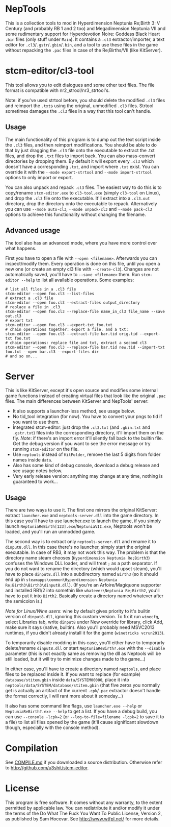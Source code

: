 NepTools
========

This is a collection tools to mod in Hyperdimension Neptunia Re;Birth 3: V
Century (and probably RB 1 and 2 too) and Megadimension Neptunia VII and some
rudimentary support for Hyperdevotion Noire: Goddess Black Heart `.bin` files
(only stuff under `Main`). It contains a `.cl3` extractor/importer, a text
editor for `.cl3`/`.gstr`/`.gbin`/`.bin`, and a tool to use these files in the
game without repacking the `.pac` files in case of the Re;Births/VII (like
KitServer).

stcm-editor/cl3-tool
====================

This tool allows you to edit dialogues and some other text files. The file
format is compatible with nr2_strool/nr3_strtool's.

Note: if you've used strtool before, you should delete the modified `.cl3` files
and reimport the `.txt`s using the original, unmodified `.cl3` files. Strtool
sometimes damages the `.cl3` files in a way that this tool can't handle.

Usage
-----

The main functionality of this program is to dump out the text script inside the
`.cl3` files, and then reimport modifications. You should be able to do that by
just dragging the `.cl3` file onto the executable to extract the .txt files, and
drop the `.txt` files to import back. You can also mass-convert directories by
dropping them. By default it will export every `.cl3` which doesn't have a
corresponding `.txt`, and import where `.txt` exist. You can override it with
the `--mode export-strtool` and `--mode import-strtool` options to only import
or export.

You can also unpack and repack `.cl3` files. The easiest way to do this is to
copy/rename `stcm-editor.exe` to `cl3-tool.exe` (simply `cl3-tool` on Linux),
and drop the `.cl3` file onto the executable. It'll extract into a `.cl3.out`
directory, drop the directory onto the executable to repack. Alternatively you
can use `--mode auto-cl3`, `--mode unpack-cl3` and `--mode pack-cl3` options to
achieve this functionality without changing the filename.

Advanced usage
--------------

The tool also has an advanced mode, where you have more control over what
happens.

First you have to open a file with `--open <filename>`. Afterwards you can
inspect/modify them. Every operation is done on this file, until you open a new
one (or create an empty cl3 file with `--create-cl3`). Changes are not
automatically saved, you'll have to `--save <filename>` them. Run `stcm-editor
--help` to list all available operations.
Some examples:

    # list all files in a .cl3 file
    stcm-editor --open foo.cl3 --list-files
    # extract a .cl3 file
    stcm-editor --open foo.cl3 --extract-files output_directory
    # replace a file in .cl3
    stcm-editor --open foo.cl3 --replace-file name_in_cl3 file_name --save out.cl3
    # export txt
    stcm-editor --open foo.cl3 --export-txt foo.txt
    # chain operations together: export a file, and a txt:
    stcm-editor --open foo.cl3 --extract-file bar.tid orig.tid --export-txt foo.txt
    # chain operations: replace file and txt, extract a second cl3
    stcm-editor --open foo.cl3 --replace-file bar.tid new.tid --import-txt foo.txt --open bar.cl3 --export-files dir
    # and so on...

Server
======

This is like KitServer, except it's open source and modifies some internal game
functions instead of creating virtual files that look like the original `.pac`
files. The main differences between KitServer and NepTools' server:

* It also supports a launcher-less method, see usage below.
* No tid_tool integration (for now). You have to convert your pngs to tid if you
  want to use them.
* Integrated stcm-editor: just drop the `.cl3.txt` (and `.gbin.txt` and
  `.gstr.txt`) files into the corresponding directory, it'll import them on the
  fly. *Note*: if there's an import error it'll silently fall back to the
  builtin file. Get the debug version if you want to see the error message or
  try running `stcm-editor` on the file.
* Use `neptools` instead of `KitFolder`, remove the last 5 digits from folder
  names inside `data`.
* Also has some kind of debug console, download a debug release and see usage
  notes below.
* Very early release version: anything may change at any time, nothing is
  guaranteed to work...

Usage
-----

There are two ways to use it. The first one mirrors the original KitServer:
extract `launcher.exe` and `neptools-server.dll` into the game directory. In
this case you'll have to use launcher.exe to launch the game, if you simply
launch `NeptuniaReBirth[123].exe`/`NeptuniaVII.exe`, Neptools won't be loaded,
and you'll run an unmodded game.

The second way is to extract only `neptools-server.dll` and rename it to
`dinput8.dll`. In this case there's no launcher, simply start the original
executable. In case of RB3, it may not work this way. The problem is that the
directory name steam chooses (`Hyperdimension Neptunia Re;Birth3`) confuses the
Windows DLL loader, and will treat `;` as a path separator. If you do not want
to rename the directory (which would upset steam), you'll have to place
`dinput8.dll` into a subdirectory named `Birth3` (so it should end up in
`steamapps\common\Hyperdimension Neptunia Re;Birth3\Birth3\dinput8.dll`).
(If you're an Arfoire/Magiquone supporter and installed RB1/2 into somethin like
`whatever\Neptunia Re;Birth2`, you'll have to put it into `Birth2`. Basically
create a directory named whatever after the semicolon is.)

*Note for Linux/Wine users*: wine by default gives priority to it's builtin
version of `dinput8.dll`, ignoring this custom version. To fix it run `winecfg`,
select Libraries tab, write `dinput8` under New override for library, click Add,
make sure it says (native, builtin). Also you'll probably need MSVC2013
runtimes, if you didn't already install it for the game (`winetricks
vcrun2013`).

To temporarily disable modding in this case, you'll either have to temporarly
delete/rename `dinput8.dll` or start `NeptuniaReBirth?.exe` with the `--disable`
parameter (this is not exactly same as removing the dll as Neptools will be
still loaded, but it will try to minimize changes made to the game...)

In either case, you'll have to create a directory named `neptools`, and place
files to be replaced inside it. If you want to replace (for example)
`database/stitem.gbin` inside `data/SYSTEM00000`, place it into
`neptools/data/SYSTEM/database/stitem.gbin` (that five zeros you normally get is
actually an artifact of the current `.cpk`/`.pac` extractor doesn't handle the
format correctly, I will rant more about it someday...)

It also has some command line flags, use `launcher.exe --help` or
`NeptuniaReBirth?.exe --help` to get a list. If you have a debug build, you can
use `--console -lcpk=2` (or `--log-to-file=filename -lcpk=2` to save it to a
file) to list all files opened by the game (it'll cause significant slowdown
though, especially with the console method).

Compilation
===========

See [COMPILE.md](COMPILE.md) if you downloaded a source distribution. Otherwise
refer to http://github.com/u3shit/stcm-editor.

License
=======

This program is free software. It comes without any warranty, to the extent
permitted by applicable law. You can redistribute it and/or modify it under the
terms of the Do What The Fuck You Want To Public License, Version 2, as
published by Sam Hocevar. See http://www.wtfpl.net/ for more details.

